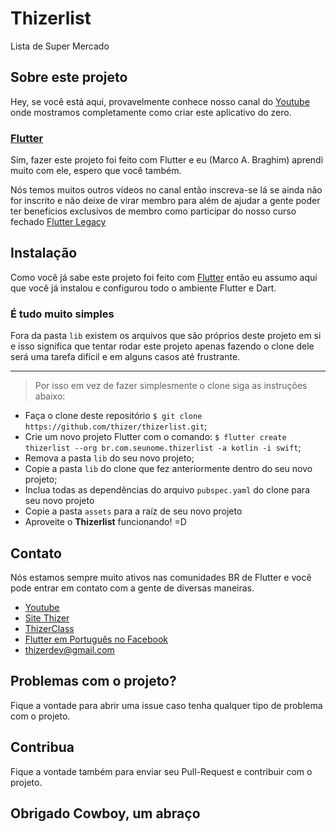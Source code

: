 # Thizerlist

Lista de Super Mercado

## Sobre este projeto

Hey, se você está aqui, provavelmente conhece nosso canal do [Youtube](https://www.youtube.com/watch?v=ssNj-C6nxdI&list=PLL9T96XhR2dcZAOSFgWCtlY1BYA0JaGR8) onde mostramos completamente como criar este aplicativo do zero.

### [Flutter](https://flutter.io/docs)

Sim, fazer este projeto foi feito com Flutter e eu (Marco A. Braghim) aprendi muito com ele, espero que você também.

Nós temos muitos outros vídeos no canal então inscreva-se lá se ainda não for inscrito e não deixe de virar membro para além de ajudar a gente poder ter benefícios exclusivos de membro como participar do nosso curso fechado [Flutter Legacy](https://www.thizerclass.com.br/flutter-legacy/inscricoes)

## Instalação

Como você já sabe este projeto foi feito com [Flutter](https://flutter.io/docs) então eu assumo aqui que você já instalou e configurou todo o ambiente Flutter e Dart.

### É tudo muito simples

Fora da pasta `lib` existem os arquivos que são próprios deste projeto em si e isso significa que tentar rodar este projeto apenas fazendo o clone dele será uma tarefa difícil e em alguns casos até frustrante. 

---

 > Por isso em vez de fazer simplesmente o clone siga as instruções abaixo:

 * Faça o clone deste repositório `$ git clone https://github.com/thizer/thizerlist.git`;
 * Crie um novo projeto Flutter com o comando: `$ flutter create thizerlist --org br.com.seunome.thizerlist -a kotlin -i swift`;
 * Remova a pasta `lib` do seu novo projeto;
 * Copie a pasta `lib` do clone que fez anteriormente dentro do seu novo projeto;
 * Inclua todas as dependências do arquivo `pubspec.yaml` do clone para seu novo projeto
 * Copie a pasta `assets` para a raíz de seu novo projeto
 * Aproveite o **Thizerlist** funcionando! =D

## Contato

Nós estamos sempre muito ativos nas comunidades BR de Flutter e você pode entrar em contato com a gente de diversas maneiras.

 - [Youtube](https://www.youtube.com/channel/UCwoZZYTjG-RsvaQZVTyc_5w)
 - [Site Thizer](https://thizer.com)
 - [ThizerClass](https://thizerclass.com.br)
 - [Flutter em Português no Facebook](https://www.facebook.com/groups/flutterpt/)
 - [thizerdev@gmail.com](thizerdev@gmail.com)

## Problemas com o projeto?

Fique a vontade para abrir uma issue caso tenha qualquer tipo de problema com o projeto.

## Contribua

Fique a vontade também para enviar seu Pull-Request e contribuir com o projeto.

## Obrigado Cowboy, um abraço
